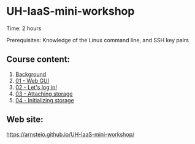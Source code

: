 # UH-IaaS-mini-workshop

Time: 2 hours
 
Prerequisites: Knowledge of the Linux command line, and SSH key pairs

## Course content:
1. [Background](UH-sky_IaaS-MiniWorkshop.odp)
2. [01 - Web GUI](01-gui.md)
3. [02 - Let's log in!](02-initialLogin.md)
4. [03 - Attaching storage](03-attachingStorage.md)
5. [04 - Initializing storage](04-initializingStorage.md)

## Web site:
<https://arnsteio.github.io/UH-IaaS-mini-workshop/>
